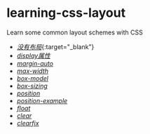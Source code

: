 # learning-css-layout

Learn some common layout schemes with CSS

+ [*没有布局*](http://imooldy.com/learning-css-layout/index.html){:target="_blank"}
+ [*display属性*](http://imooldy.com/learning-css-layout/display.html)
+ [*margin-auto*](http://imooldy.com/learning-css-layout/margin-atuo.html)
+ [*max-width*](http://imooldy.com/learning-css-layout/max-width.html)
+ [*box-model*](http://imooldy.com/learning-css-layout/box-model.html)
+ [*box-sizing*](http://imooldy.com/learning-css-layout/box-sizing.html)
+ [*position*](http://imooldy.com/learning-css-layout/position.html)
+ [*position-example*](http://imooldy.com/learning-css-layout/position-example.html)
+ [*float*](http://imooldy.com/learning-css-layout/float.html)
+ [*clear*](http://imooldy.com/learning-css-layout/clear.html)
+ [*clearfix*](http://imooldy.com/learning-css-layout/clearfix.html)
